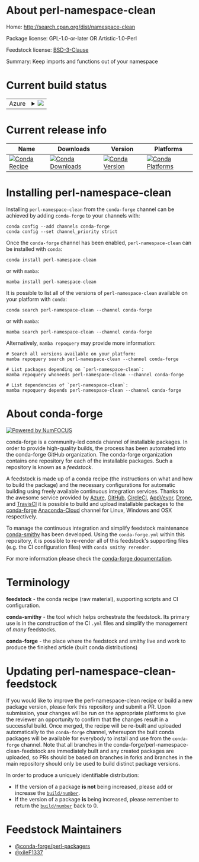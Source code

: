 About perl-namespace-clean
==========================

Home: http://search.cpan.org/dist/namespace-clean

Package license: GPL-1.0-or-later OR Artistic-1.0-Perl

Feedstock license: [BSD-3-Clause](https://github.com/conda-forge/perl-namespace-clean-feedstock/blob/main/LICENSE.txt)

Summary: Keep imports and functions out of your namespace

Current build status
====================


<table>
    
  <tr>
    <td>Azure</td>
    <td>
      <details>
        <summary>
          <a href="https://dev.azure.com/conda-forge/feedstock-builds/_build/latest?definitionId=18507&branchName=main">
            <img src="https://dev.azure.com/conda-forge/feedstock-builds/_apis/build/status/perl-namespace-clean-feedstock?branchName=main">
          </a>
        </summary>
        <table>
          <thead><tr><th>Variant</th><th>Status</th></tr></thead>
          <tbody><tr>
              <td>linux_64</td>
              <td>
                <a href="https://dev.azure.com/conda-forge/feedstock-builds/_build/latest?definitionId=18507&branchName=main">
                  <img src="https://dev.azure.com/conda-forge/feedstock-builds/_apis/build/status/perl-namespace-clean-feedstock?branchName=main&jobName=linux&configuration=linux%20linux_64_" alt="variant">
                </a>
              </td>
            </tr><tr>
              <td>osx_64</td>
              <td>
                <a href="https://dev.azure.com/conda-forge/feedstock-builds/_build/latest?definitionId=18507&branchName=main">
                  <img src="https://dev.azure.com/conda-forge/feedstock-builds/_apis/build/status/perl-namespace-clean-feedstock?branchName=main&jobName=osx&configuration=osx%20osx_64_" alt="variant">
                </a>
              </td>
            </tr>
          </tbody>
        </table>
      </details>
    </td>
  </tr>
</table>

Current release info
====================

| Name | Downloads | Version | Platforms |
| --- | --- | --- | --- |
| [![Conda Recipe](https://img.shields.io/badge/recipe-perl--namespace--clean-green.svg)](https://anaconda.org/conda-forge/perl-namespace-clean) | [![Conda Downloads](https://img.shields.io/conda/dn/conda-forge/perl-namespace-clean.svg)](https://anaconda.org/conda-forge/perl-namespace-clean) | [![Conda Version](https://img.shields.io/conda/vn/conda-forge/perl-namespace-clean.svg)](https://anaconda.org/conda-forge/perl-namespace-clean) | [![Conda Platforms](https://img.shields.io/conda/pn/conda-forge/perl-namespace-clean.svg)](https://anaconda.org/conda-forge/perl-namespace-clean) |

Installing perl-namespace-clean
===============================

Installing `perl-namespace-clean` from the `conda-forge` channel can be achieved by adding `conda-forge` to your channels with:

```
conda config --add channels conda-forge
conda config --set channel_priority strict
```

Once the `conda-forge` channel has been enabled, `perl-namespace-clean` can be installed with `conda`:

```
conda install perl-namespace-clean
```

or with `mamba`:

```
mamba install perl-namespace-clean
```

It is possible to list all of the versions of `perl-namespace-clean` available on your platform with `conda`:

```
conda search perl-namespace-clean --channel conda-forge
```

or with `mamba`:

```
mamba search perl-namespace-clean --channel conda-forge
```

Alternatively, `mamba repoquery` may provide more information:

```
# Search all versions available on your platform:
mamba repoquery search perl-namespace-clean --channel conda-forge

# List packages depending on `perl-namespace-clean`:
mamba repoquery whoneeds perl-namespace-clean --channel conda-forge

# List dependencies of `perl-namespace-clean`:
mamba repoquery depends perl-namespace-clean --channel conda-forge
```


About conda-forge
=================

[![Powered by
NumFOCUS](https://img.shields.io/badge/powered%20by-NumFOCUS-orange.svg?style=flat&colorA=E1523D&colorB=007D8A)](https://numfocus.org)

conda-forge is a community-led conda channel of installable packages.
In order to provide high-quality builds, the process has been automated into the
conda-forge GitHub organization. The conda-forge organization contains one repository
for each of the installable packages. Such a repository is known as a *feedstock*.

A feedstock is made up of a conda recipe (the instructions on what and how to build
the package) and the necessary configurations for automatic building using freely
available continuous integration services. Thanks to the awesome service provided by
[Azure](https://azure.microsoft.com/en-us/services/devops/), [GitHub](https://github.com/),
[CircleCI](https://circleci.com/), [AppVeyor](https://www.appveyor.com/),
[Drone](https://cloud.drone.io/welcome), and [TravisCI](https://travis-ci.com/)
it is possible to build and upload installable packages to the
[conda-forge](https://anaconda.org/conda-forge) [Anaconda-Cloud](https://anaconda.org/)
channel for Linux, Windows and OSX respectively.

To manage the continuous integration and simplify feedstock maintenance
[conda-smithy](https://github.com/conda-forge/conda-smithy) has been developed.
Using the ``conda-forge.yml`` within this repository, it is possible to re-render all of
this feedstock's supporting files (e.g. the CI configuration files) with ``conda smithy rerender``.

For more information please check the [conda-forge documentation](https://conda-forge.org/docs/).

Terminology
===========

**feedstock** - the conda recipe (raw material), supporting scripts and CI configuration.

**conda-smithy** - the tool which helps orchestrate the feedstock.
                   Its primary use is in the construction of the CI ``.yml`` files
                   and simplify the management of *many* feedstocks.

**conda-forge** - the place where the feedstock and smithy live and work to
                  produce the finished article (built conda distributions)


Updating perl-namespace-clean-feedstock
=======================================

If you would like to improve the perl-namespace-clean recipe or build a new
package version, please fork this repository and submit a PR. Upon submission,
your changes will be run on the appropriate platforms to give the reviewer an
opportunity to confirm that the changes result in a successful build. Once
merged, the recipe will be re-built and uploaded automatically to the
`conda-forge` channel, whereupon the built conda packages will be available for
everybody to install and use from the `conda-forge` channel.
Note that all branches in the conda-forge/perl-namespace-clean-feedstock are
immediately built and any created packages are uploaded, so PRs should be based
on branches in forks and branches in the main repository should only be used to
build distinct package versions.

In order to produce a uniquely identifiable distribution:
 * If the version of a package **is not** being increased, please add or increase
   the [``build/number``](https://docs.conda.io/projects/conda-build/en/latest/resources/define-metadata.html#build-number-and-string).
 * If the version of a package **is** being increased, please remember to return
   the [``build/number``](https://docs.conda.io/projects/conda-build/en/latest/resources/define-metadata.html#build-number-and-string)
   back to 0.

Feedstock Maintainers
=====================

* [@conda-forge/perl-packagers](https://github.com/conda-forge/perl-packagers/)
* [@xileF1337](https://github.com/xileF1337/)


<!-- dummy commit to enable rerendering -->

